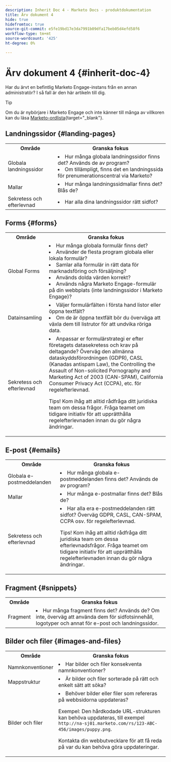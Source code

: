 ```yaml
---
description: Inherit Doc 4 - Marketo Docs - produktdokumentation
title: Ärv dokument 4
hide: true
hidefromtoc: true
source-git-commit: e5fe19bd17e3da7991b09dfa17beb05d4efd58f6
workflow-type: tm+mt
source-wordcount: '425'
ht-degree: 0%

---
```


# Ärv dokument 4 {#inherit-doc-4}

Har du ärvt en befintlig Marketo Engage-instans från en annan administratör? I så fall är den här artikeln till dig.

>[!TIP]
>
>Om du är nybörjare i Marketo Engage och inte känner till många av villkoren kan du läsa [Marketo-ordlista](/help/marketo/getting-started/marketo-glossary.md){target="_blank"}.

## Landningssidor {#landing-pages}

<table style="table-layout:auto"> 
 <tbody> 
  <tr> 
   <th>Område</th> 
   <th>Granska fokus</th>
  </tr> 
  <tr> 
   <td>Globala landningssidor</td> 
   <td><li>Hur många globala landningssidor finns det? Används de av program?</li>
<li>Om tillämpligt, finns det en landningssida för prenumerationscentral via Marketo?</li></td>
  </tr>
  <tr> 
   <td>Mallar</td> 
   <td><li>Hur många landningssidmallar finns det? Blås de?</li></td>
  </tr>
  <tr> 
   <td>Sekretess och efterlevnad</td> 
   <td><li>Har alla dina landningssidor rätt sidfot?</li></td>
  </tr>
 </tbody> 
</table>

## Forms {#forms}

<table style="table-layout:auto"> 
 <tbody> 
  <tr> 
   <th>Område</th> 
   <th>Granska fokus</th>
  </tr> 
  <tr> 
   <td>Global Forms</td> 
   <td><li>Hur många globala formulär finns det?</li>
<li>Använder de flesta program globala eller lokala formulär?</li>
<li>Samlar alla formulär in rätt data för marknadsföring och försäljning?</li>
<li>Används dolda värden korrekt?</li>
<li>Används några Marketo Engage-formulär på din webbplats (inte landningssidor i Marketo Engage)?</li></td>
  </tr>
  <tr> 
   <td>Datainsamling</td> 
   <td><li>Väljer formulärfälten i första hand listor eller öppna textfält?</li>
<li>Om de är öppna textfält bör du överväga att växla dem till listrutor för att undvika röriga data.</li></td>
  </tr>
  <tr> 
   <td>Sekretess och efterlevnad</td> 
   <td><li>Anpassar er formulärstrategi er efter företagets datasekretess och krav på deltagande? Överväg den allmänna dataskyddsförordningen (GDPR), CASL (Kanadas antispam Law), the Controlling the Assault of Non-solicited Pornography and Marketing Act of 2003 (CAN-SPAM), California Consumer Privacy Act (CCPA), etc. för regelefterlevnad.</li>
<p>Tips! Kom ihåg att alltid rådfråga ditt juridiska team om dessa frågor. Fråga teamet om tidigare initiativ för att upprätthålla regelefterlevnaden innan du gör några ändringar.</td>
  </tr>
 </tbody> 
</table>

## E-post {#emails}

<table style="table-layout:auto"> 
 <tbody> 
  <tr> 
   <th>Område</th> 
   <th>Granska fokus</th>
  </tr> 
  <tr> 
   <td>Globala e-postmeddelanden</td> 
   <td><li>Hur många globala e-postmeddelanden finns det? Används de av program?</li></td>
  </tr>
  <tr> 
   <td>Mallar</td> 
   <td><li>Hur många e-postmallar finns det? Blås de?</li></td>
  </tr>
  <tr> 
   <td>Sekretess och efterlevnad</td> 
   <td><li>Har alla era e-postmeddelanden rätt sidfot? Överväg GDPR, CASL, CAN-SPAM, CCPA osv. för regelefterlevnad.</li>
<p>Tips! Kom ihåg att alltid rådfråga ditt juridiska team om dessa efterlevnadsfrågor. Fråga teamet om tidigare initiativ för att upprätthålla regelefterlevnaden innan du gör några ändringar.</td>
  </tr>
 </tbody> 
</table>

## Fragment {#snippets}

<table style="table-layout:auto"> 
 <tbody> 
  <tr> 
   <th>Område</th> 
   <th>Granska fokus</th>
  </tr> 
  <tr> 
   <td>Fragment</td> 
   <td><li>Hur många fragment finns det? Används de? Om inte, överväg att använda dem för sidfotsinnehåll, logotyper och annat för e-post och landningssidor.</li></td>
  </tr>
 </tbody> 
</table>

## Bilder och filer {#images-and-files}

<table style="table-layout:auto"> 
 <tbody> 
  <tr> 
   <th>Område</th> 
   <th>Granska fokus</th>
  </tr> 
  <tr> 
   <td>Namnkonventioner</td> 
   <td><li>Har bilder och filer konsekventa namnkonventioner?</li></td>
  </tr>
  <tr> 
   <td>Mappstruktur</td> 
   <td><li>Är bilder och filer sorterade på rätt och enkelt sätt att söka?</li></td>
  </tr>
  <tr> 
   <td>Bilder och filer</td> 
   <td><li>Behöver bilder eller filer som refereras på webbsidorna uppdateras? 
   <p>Exempel: Den hårdkodade URL-strukturen kan behöva uppdateras, till exempel <code>http://na-sj01.marketo.com/rs/123-ABC-456/images/puppy.png</code>. 
   <p>Kontakta din webbutvecklare för att få reda på var du kan behöva göra uppdateringar.</li></td>
  </tr>
 </tbody> 
</table>

